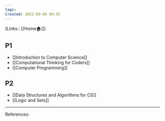 ```yaml
---
tags: 
Created: 2022-09-06 09:35
---
```

(Links:: [[Home🏠]])
## P1
- [[Introduction to Computer Science]]
- [[Computational Thinking for Coders]]
- [[Computer Programming]]
## P2
- [[Data Structures and Algorithms for CS]]
- [[Logic and Sets]]
___
References:
